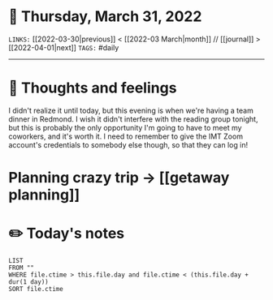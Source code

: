 # 📅 Thursday, March 31, 2022
`LINKS:` [[2022-03-30|previous]] < [[2022-03 March|month]] // [[journal]] > [[2022-04-01|next]] 
`TAGS:` #daily

---
# 💭 Thoughts and feelings
I didn't realize it until today, but this evening is when we're having a team dinner in Redmond. I wish it didn't interfere with the reading group tonight, but this is probably the only opportunity I'm going to have to meet my coworkers, and it's worth it. I need to remember to give the IMT Zoom account's credentials to somebody else though, so that they can log in!

# Planning crazy trip -> [[getaway planning]]

# ✏️ Today's notes
```dataview
LIST 
FROM ""
WHERE file.ctime > this.file.day and file.ctime < (this.file.day + dur(1 day))
SORT file.ctime
```
